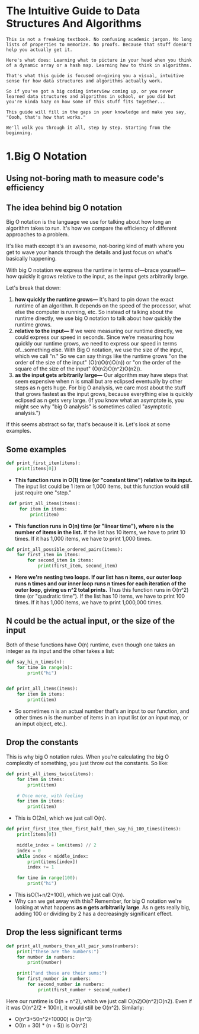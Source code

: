 # The Intuitive Guide to Data Structures And Algorithms
```
This is not a freaking textbook. No confusing academic jargon. No long lists of properties to memorize. No proofs. Because that stuff doesn't help you actually get it.

Here's what does: Learning what to picture in your head when you think of a dynamic array or a hash map. Learning how to think in algorithms.

That's what this guide is focused on—giving you a visual, intuitive sense for how data structures and algorithms actually work.

So if you've got a big coding interview coming up, or you never learned data structures and algorithms in school, or you did but you're kinda hazy on how some of this stuff fits together...

This guide will fill in the gaps in your knowledge and make you say, "Oooh, that's how that works."

We'll walk you through it all, step by step. Starting from the beginning.

```

# 1.Big O Notation
## Using not-boring math to measure code's efficiency

## The idea behind big O notation

Big O notation is the language we use for talking about how long an algorithm takes to run. It's how we compare the efficiency of different approaches to a problem.

It's like math except it's an awesome, not-boring kind of math where you get to wave your hands through the details and just focus on what's basically happening.

With big O notation we express the runtime in terms of—brace yourself—how quickly it grows relative to the input, as the input gets arbitrarily large.

Let's break that down:

   1. **how quickly the runtime grows—** It's hard to pin down the exact runtime of an algorithm. It depends on the speed of the processor, what else the computer is running, etc. So instead of talking about the runtime directly, we use big O notation to talk about how quickly the runtime grows.
   2. **relative to the input—** If we were measuring our runtime directly, we could express our speed in seconds. Since we're measuring how quickly our runtime grows, we need to express our speed in terms of...something else. With Big O notation, we use the size of the input, which we call "n." So we can say things like the runtime grows "on the order of the size of the input" (O(n)O(n)O(n)) or "on the order of the square of the size of the input" (O(n2)O(n^2)O(n2)).
   3. **as the input gets arbitrarily large—** Our algorithm may have steps that seem expensive when n is small but are eclipsed eventually by other steps as n gets huge. For big O analysis, we care most about the stuff that grows fastest as the input grows, because everything else is quickly eclipsed as n gets very large. (If you know what an asymptote is, you might see why "big O analysis" is sometimes called "asymptotic analysis.")

If this seems abstract so far, that's because it is. Let's look at some examples.


## Some examples
```python
def print_first_item(items):
    print(items[0])
```
* **This function runs in O(1) time (or "constant time") relative to its input.** The input list could be 1 item or 1,000 items, but this function would still just require one "step." 
```python
 def print_all_items(items):
     for item in items:
         print(item)
  ```   
* **This function runs in O(n) time (or "linear time"), where n is the number of items in the list.** If the list has 10 items, we have to print 10 times. If it has 1,000 items, we have to print 1,000 times. 

```python
def print_all_possible_ordered_pairs(items):
    for first_item in items:
        for second_item in items:
            print(first_item, second_item)
```
* **Here we're nesting two loops. If our list has n items, our outer loop runs n times and our inner loop runs n times for each iteration of the outer loop, giving us n^2 total prints.** Thus this function runs in O(n^2) time (or "quadratic time"). If the list has 10 items, we have to print 100 times. If it has 1,000 items, we have to print 1,000,000 times. 

## N could be the actual input, or the size of the input
 Both of these functions have O(n) runtime, even though one takes an integer as its input and the other takes a list: 
```python
def say_hi_n_times(n):
    for time in range(n):
        print("hi")


def print_all_items(items):
    for item in items:
        print(item)
```
* So sometimes n is an actual number that's an input to our function, and other times n is the number of items in an input list (or an input map, or an input object, etc.). 

## Drop the constants
This is why big O notation rules. When you're calculating the big O complexity of something, you just throw out the constants. So like: 
```python
def print_all_items_twice(items):
    for item in items:
        print(item)

    # Once more, with feeling
    for item in items:
        print(item)

```
* This is O(2n), which we just call O(n). 
```python
def print_first_item_then_first_half_then_say_hi_100_times(items):
    print(items[0])

    middle_index = len(items) // 2
    index = 0
    while index < middle_index:
        print(items[index])
        index += 1

    for time in range(100):
        print("hi")
```
* This isO(1+n/2+100), which we just call O(n). 
* Why can we get away with this? Remember, for big O notation we're looking at what happens **as n gets arbitrarily large**. As n gets really big, adding 100 or dividing by 2 has a decreasingly significant effect. 

## Drop the less significant terms 
```python
def print_all_numbers_then_all_pair_sums(numbers):
    print("these are the numbers:")
    for number in numbers:
        print(number)

    print("and these are their sums:")
    for first_number in numbers:
        for second_number in numbers:
            print(first_number + second_number)
```
Here our runtime is O(n + n^2), which we just call O(n2)O(n^2)O(n2). Even if it was O(n^2/2 + 100n), it would still be O(n^2). 
Similarly: 
* O(n^3+50n^2+10000) is O(n^3)
* O((n + 30) * (n + 5)) is O(n^2) 
